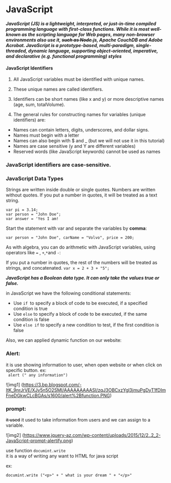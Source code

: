 # JavaScript


***JavaScript (JS) is a lightweight, interpreted, or just-in-time compiled programming language with first-class functions. While it is most well-known as the scripting language for Web pages, many non-browser environments also use it, ~~such as Node.~~js, Apache CouchDB and Adobe Acrobat. JavaScript is a prototype-based, multi-paradigm, single-threaded, dynamic language, supporting object-oriented, imperative, and declarative (e.g. functional programming) styles***


#### JavaScript Identifiers
1.  All JavaScript variables must be identified with unique names.

2. These unique names are called identifiers.

3. Identifiers can be short names (like x and y) or more descriptive names (age, sum, totalVolume).

4. The general rules for constructing names for variables (unique identifiers) are:

 - Names can contain letters, digits, underscores, and dollar signs.
- Names must begin with a letter
- Names can also begin with $ and _ (but we will not use it in this tutorial)
- Names are case sensitive (y and Y are different variables)
- Reserved words (like JavaScript keywords) cannot be used as names


### JavaScript identifiers are case-sensitive.

### JavaScript Data Types
Strings are written inside double or single quotes. Numbers are written without quotes. If you put a number in quotes, it will be treated as a text string.

``` var pi = 3.14; ```   
```var person = "John Doe"; ```  
```var answer = 'Yes I am!```  


Start the statement with var and separate the variables by **comma**:

```var person = "John Doe", carName = "Volvo", price = 200;```

As with algebra, you can do arithmetic with JavaScript variables, using operators like ```=``` , ```+```,```*```and ```-```:


If you put a number in quotes, the rest of the numbers will be treated as strings, and concatenated. ```var x = 2 + 3 + "5";```

 ***JavaScript has a Boolean data type. It can only take the values true or false.***



in JavaScript we have the following conditional statements:

- Use ```if ```to specify a block of code to be executed, if a specified condition is true
- Use ```else``` to specify a block of code to be executed, if the same condition is false
- Use ```else if``` to specify a new condition to test, if the first condition is false


Also, we can applied dynamic function on our website:

### Alert: 
it is use showing information to user, when open website 
or when click on specific button.
ex:  
``` alert (" any information")```


![img1] (https://3.bp.blogspot.com/-ItK_9nrJrVE/XJv5n5O2SMI/AAAAAAAAASI/zqJ3OBCxzYgl3jmuPgDyT1fDImFneDGkwCLcBGAs/s1600/alert%2Bfunction.PNG)

### prompt:
~~it used~~  it used to take information from users and we can assign to a variable.

![img2] (https://www.jquery-az.com/wp-content/uploads/2015/12/2..2_2-JavaScript-prompt-alertify.png)



use function ```documint.write```   
it is a way of writing any want to  HTML
for java script

ex:

```documint.write ("<p>" + " what is your dream " + "</p>"```
